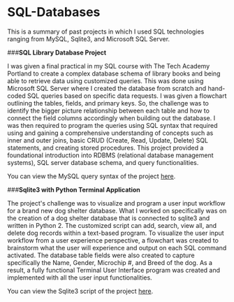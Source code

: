 # SQL-Databases
This is a summary of past projects in which I used SQL technologies ranging from MySQL, Sqlite3, and Microsoft SQL Server. 

###**SQL Library Database Project**

I was given a final practical in my SQL course with The Tech Academy Portland to create a complex database schema of library books and being able to retrieve data using customized queries. This was done using Microsoft SQL Server where I created the database from scratch and hand-coded SQL queries based on specific data requests. I was given a flowchart outlining the tables, fields, and primary keys. So, the challenge was to identify the bigger picture relationship between each table and how to connect the field columns accordingly when building out the database. I was then required to program the queries using SQL syntax that required using and gaining a comprehensive understanding of concepts such as inner and outer joins, basic CRUD (Create, Read, Update, Delete) SQL statements, and creating stored procedures. This project provided a foundational introduction into RDBMS (relational database management systems), SQL server database schema, and query functionalities.

You can view the MySQL query syntax of the project [here](https://github.com/SMaguina/SQL-Databases/blob/master/ques.sql).


###**Sqlite3 with Python Terminal Application**

The project's challenge was to visualize and program a user input workflow for a brand new dog shelter database. What I worked on specifically was on the creation of a dog shelter database that is connected to sqlite3 and written in Python 2. The customized script can add, search, view all, and delete dog records within a text-based program. To visualize the user input workflow from a user experience perspective, a flowchart was created to brainstorm what the user will experience and output on each SQL command activated. The database table fields were also created to capture specifically the Name, Gender, Microchip #, and Breed of the dog. As a result, a fully functional Terminal User Interface program was created and implemented with all the user input functionalities.

You can view the Sqlite3 script of the project [here](https://github.com/SMaguina/Python-GUI-Apps/blob/master/Final%20Project/dogdb.py).
